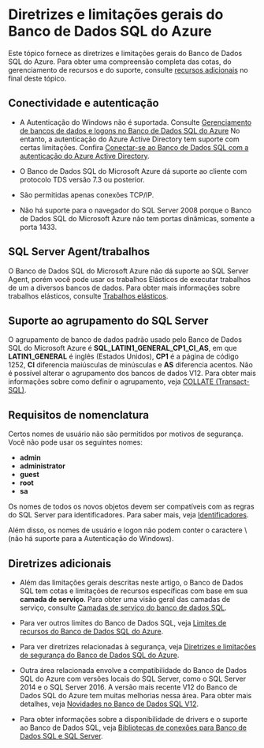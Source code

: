 <properties
   pageTitle="Diretrizes e limitações gerais do Banco de Dados SQL do Azure"
   description="Esta página descreve algumas limitações gerais para o Banco de Dados SQL do Azure, bem como áreas de interoperabilidade e suporte."
   services="sql-database"
   documentationCenter="na"
   authors="CarlRabeler"
   manager="jhubbard"
   editor="monicar" />
<tags
   ms.service="sql-database"
   ms.devlang="na"
   ms.topic="article"
   ms.tgt_pltfrm="na"
   ms.workload="data-management"
   ms.date="09/06/2016"
   ms.author="carlrab" />

# Diretrizes e limitações gerais do Banco de Dados SQL do Azure

Este tópico fornece as diretrizes e limitações gerais do Banco de Dados SQL do Azure. Para obter uma compreensão completa das cotas, do gerenciamento de recursos e do suporte, consulte [recursos adicionais](#additional-guidelines) no final deste tópico.

## Conectividade e autenticação

  - A Autenticação do Windows não é suportada. Consulte [Gerenciamento de bancos de dados e logons no Banco de Dados SQL do Azure](sql-database-manage-logins.md) No entanto, a autenticação do Azure Active Directory tem suporte com certas limitações. Confira [Conectar-se ao Banco de Dados SQL com a autenticação do Azure Active Directory](sql-database-aad-authentication.md).

  - O Banco de Dados SQL do Microsoft Azure dá suporte ao cliente com protocolo TDS versão 7.3 ou posterior.

  - São permitidas apenas conexões TCP/IP.

  - Não há suporte para o navegador do SQL Server 2008 porque o Banco de Dados SQL do Microsoft Azure não tem portas dinâmicas, somente a porta 1433.

## SQL Server Agent/trabalhos

O Banco de Dados SQL do Microsoft Azure não dá suporte ao SQL Server Agent, porém você pode usar os trabalhos Elásticos de executar trabalhos de um a diversos bancos de dados. Para obter mais informações sobre trabalhos elásticos, consulte [Trabalhos elásticos](sql-database-elastic-jobs-overview.md).

## Suporte ao agrupamento do SQL Server

O agrupamento de banco de dados padrão usado pelo Banco de Dados SQL do Microsoft Azure é **SQL\_LATIN1\_GENERAL\_CP1\_CI\_AS**, em que **LATIN1\_GENERAL** é inglês (Estados Unidos), **CP1** é a página de código 1252, **CI** diferencia maiúsculas de minúsculas e **AS** diferencia acentos. Não é possível alterar o agrupamento dos bancos de dados V12. Para obter mais informações sobre como definir o agrupamento, veja [COLLATE (Transact-SQL)](https://msdn.microsoft.com/library/ms184391.aspx).

## Requisitos de nomenclatura

Certos nomes de usuário não são permitidos por motivos de segurança. Você não pode usar os seguintes nomes:

 - **admin**
 - **administrator**
 - **guest**
 - **root**
 - **sa**

Os nomes de todos os novos objetos devem ser compatíveis com as regras do SQL Server para identificadores. Para saber mais, veja [Identificadores](https://msdn.microsoft.com/library/ms175874.aspx).

Além disso, os nomes de usuário e logon não podem conter o caractere \\ (não há suporte para a Autenticação do Windows).

## Diretrizes adicionais

- Além das limitações gerais descritas neste artigo, o Banco de Dados SQL tem cotas e limitações de recursos específicas com base em sua **camada de serviço**. Para obter uma visão geral das camadas de serviço, consulte [Camadas de serviço do banco de dados SQL](sql-database-service-tiers.md).

- Para ver outros limites do Banco de Dados SQL, veja [Limites de recursos do Banco de Dados SQL do Azure](sql-database-resource-limits.md).

- Para ver diretrizes relacionadas à segurança, veja [Diretrizes e limitações de segurança do Banco de Dados SQL do Azure](sql-database-security-guidelines.md).

- Outra área relacionada envolve a compatibilidade do Banco de Dados SQL do Azure com versões locais do SQL Server, como o SQL Server 2014 e o SQL Server 2016. A versão mais recente V12 do Banco de Dados SQL do Azure tem muitas melhorias nessa área. Para obter mais detalhes, veja [Novidades no Banco de Dados SQL V12](sql-database-v12-whats-new.md).

- Para obter informações sobre a disponibilidade de drivers e o suporte ao Banco de Dados SQL, veja [Bibliotecas de conexões para Banco de Dados SQL e SQL Server](sql-database-libraries.md).

<!---HONumber=AcomDC_0907_2016-->